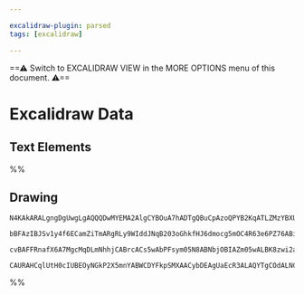 ```yaml
---

excalidraw-plugin: parsed
tags: [excalidraw]

---
```

==⚠  Switch to EXCALIDRAW VIEW in the MORE OPTIONS menu of this document. ⚠==


# Excalidraw Data
## Text Elements
%%
## Drawing
```compressed-json
N4KAkARALgngDgUwgLgAQQQDwMYEMA2AlgCYBOuA7hADTgQBuCpAzoQPYB2KqATLZMzYBXUtiRoIACyhQ4zZAHoFAc0JRJQgEYA6bGwC2CgF7N6hbEcK4OCtptbErHALRY8RMpWdx8Q1TdIEfARcZgRmBShcZQUebTiADho6IIR9BA4oZm4AbQBdfghcODgAZSiocVRQMEh1NKqIImVpZNqGQgQKACFcbABrZVJhDmIAYTZ8NlJuCABiADMl5bbI

bBFAzIBJSv1y4f6ECamZiTmARgRLy9WIddJNqB203oGhkfHJ6dmocg5mOC4R63e6PZ76ABihHw+HKMGCs0EHhBGwyT12+zYhwA6iR1Nw+OA1qjthjfliEHCERIkSQUQ80eCAErCFoccLZNDnfjEhmktIAeUB2DUMG45wADBKeXcSei0hDOFAIbh9NCxVyZaDGbtFZlSoQjFUeNKibK+fL9AAVLBQACCzS4EmCCyg9LBZKB9oebAokhCxG4HCEMK1

cvBAFFRnafX6A7MgcMqDLmNhhjCABrcACs5wAbPFsym05N8ABNbjOBIAZm05wALBK8zwi2ajGwDNwau16AQhFVzkSAL5hi3Mj7s5ic9DDISjW5DEgGo1BkP4GWLz4nLtEyDdSaBs5jACcJ5PEIhq0gTIQyhDQNmcwjABEXy+LxBh6PHpjDkKoOw/yrqGZpwIEZjCMwADipBLoaVTBiB7QLOQ6Q3qMTCEBwyg7rUkAZLgmjBIeqC/P2PJrEQcDcGR

CAURAHCqlUtH0cIUBEOyNGkP2X5mnYABWCDYFkpSMXAACybDEAgUaEcR3ALAQYTgCOdALNC4RdkOIBDkAA==
```
%%